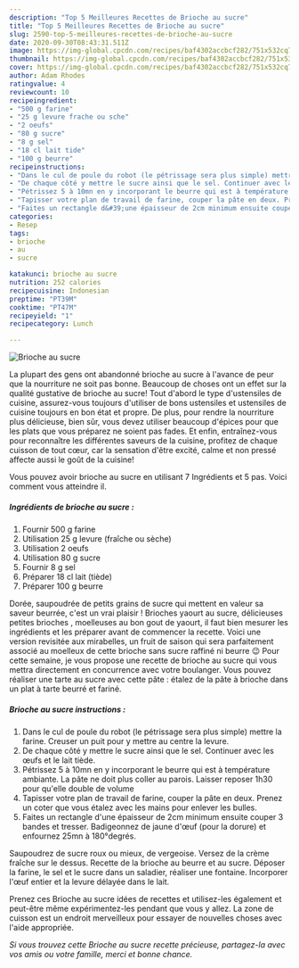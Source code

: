 ```yaml
---
description: "Top 5 Meilleures Recettes de Brioche au sucre"
title: "Top 5 Meilleures Recettes de Brioche au sucre"
slug: 2590-top-5-meilleures-recettes-de-brioche-au-sucre
date: 2020-09-30T08:43:31.511Z
image: https://img-global.cpcdn.com/recipes/baf4302accbcf282/751x532cq70/brioche-au-sucre-photo-principale-de-la-recette.jpg
thumbnail: https://img-global.cpcdn.com/recipes/baf4302accbcf282/751x532cq70/brioche-au-sucre-photo-principale-de-la-recette.jpg
cover: https://img-global.cpcdn.com/recipes/baf4302accbcf282/751x532cq70/brioche-au-sucre-photo-principale-de-la-recette.jpg
author: Adam Rhodes
ratingvalue: 4
reviewcount: 10
recipeingredient:
- "500 g farine"
- "25 g levure frache ou sche"
- "2 oeufs"
- "80 g sucre"
- "8 g sel"
- "18 cl lait tide"
- "100 g beurre"
recipeinstructions:
- "Dans le cul de poule du robot (le pétrissage sera plus simple) mettre la farine. Creuser un puit pour y mettre au centre la levure."
- "De chaque côté y mettre le sucre ainsi que le sel. Continuer avec les œufs et le lait tiède."
- "Pétrissez 5 à 10mn en y incorporant le beurre qui est à température ambiante. La pâte ne doit plus coller au parois. Laisser reposer 1h30 pour qu&#39;elle double de volume"
- "Tapisser votre plan de travail de farine, couper la pâte en deux. Prenez un coter que vous étalez avec les mains pour enlever les bulles."
- "Faites un rectangle d&#39;une épaisseur de 2cm minimum ensuite couper 3 bandes et tresser. Badigeonnez de jaune d&#39;œuf (pour la dorure) et enfournez 25mn à 180°degrés."
categories:
- Resep
tags:
- brioche
- au
- sucre

katakunci: brioche au sucre 
nutrition: 252 calories
recipecuisine: Indonesian
preptime: "PT39M"
cooktime: "PT47M"
recipeyield: "1"
recipecategory: Lunch

---
```



![Brioche au sucre](https://img-global.cpcdn.com/recipes/baf4302accbcf282/751x532cq70/brioche-au-sucre-photo-principale-de-la-recette.jpg)

La plupart des gens ont abandonné brioche au sucre à l'avance de peur que la nourriture ne soit pas bonne. Beaucoup de choses ont un effet sur la qualité gustative de brioche au sucre! Tout d'abord le type d'ustensiles de cuisine, assurez-vous toujours d'utiliser de bons ustensiles et ustensiles de cuisine toujours en bon état et propre. De plus, pour rendre la nourriture plus délicieuse, bien sûr, vous devez utiliser beaucoup d'épices pour que les plats que vous préparez ne soient pas fades. Et enfin, entraînez-vous pour reconnaître les différentes saveurs de la cuisine, profitez de chaque cuisson de tout cœur, car la sensation d'être excité, calme et non pressé affecte aussi le goût de la cuisine!

<!--inarticleads1-->

Vous pouvez avoir brioche au sucre en utilisant 7 Ingrédients et 5 pas. Voici comment vous atteindre il.

##### Ingrédients de brioche au sucre :

1. Fournir 500 g farine
1. Utilisation 25 g levure (fraîche ou sèche)
1. Utilisation 2 oeufs
1. Utilisation 80 g sucre
1. Fournir 8 g sel
1. Préparer 18 cl lait (tiède)
1. Préparer 100 g beurre


Dorée, saupoudrée de petits grains de sucre qui mettent en valeur sa saveur beurrée, c&#39;est un vrai plaisir ! Brioches yaourt au sucre, délicieuses petites brioches , moelleuses au bon gout de yaourt, il faut bien mesurer les ingrédients et les préparer avant de commencer la recette. Voici une version revisitée aux mirabelles, un fruit de saison qui sera parfaitement associé au moelleux de cette brioche sans sucre raffiné ni beurre 😉 Pour cette semaine, je vous propose une recette de brioche au sucre qui vous mettra directement en concurrence avec votre boulanger. Vous pouvez réaliser une tarte au sucre avec cette pâte : étalez de la pâte à brioche dans un plat à tarte beurré et fariné. 

<!--inarticleads2-->

##### Brioche au sucre instructions :

1. Dans le cul de poule du robot (le pétrissage sera plus simple) mettre la farine. Creuser un puit pour y mettre au centre la levure.
1. De chaque côté y mettre le sucre ainsi que le sel. Continuer avec les œufs et le lait tiède.
1. Pétrissez 5 à 10mn en y incorporant le beurre qui est à température ambiante. La pâte ne doit plus coller au parois. Laisser reposer 1h30 pour qu&#39;elle double de volume
1. Tapisser votre plan de travail de farine, couper la pâte en deux. Prenez un coter que vous étalez avec les mains pour enlever les bulles.
1. Faites un rectangle d&#39;une épaisseur de 2cm minimum ensuite couper 3 bandes et tresser. Badigeonnez de jaune d&#39;œuf (pour la dorure) et enfournez 25mn à 180°degrés.


Saupoudrez de sucre roux ou mieux, de vergeoise. Versez de la crème fraîche sur le dessus. Recette de la brioche au beurre et au sucre. Déposer la farine, le sel et le sucre dans un saladier, réaliser une fontaine. Incorporer l&#39;œuf entier et la levure délayée dans le lait. 

<!--inarticleads1-->

<p>
Prenez ces Brioche au sucre idées de recettes et utilisez-les également et peut-être même expérimentez-les pendant que vous y allez. La zone de cuisson est un endroit merveilleux pour essayer de nouvelles choses avec l'aide appropriée.
</p>

<p>
<i>Si vous trouvez cette Brioche au sucre recette précieuse, partagez-la avec vos amis ou votre famille, merci et bonne chance.</i>
</p>
